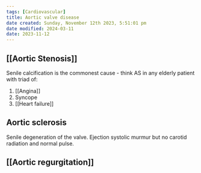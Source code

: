 ```yaml
---
tags: [Cardiovascular]
title: Aortic valve disease
date created: Sunday, November 12th 2023, 5:51:01 pm
date modified: 2024-03-11
date: 2023-11-12
---
```


## [[Aortic Stenosis]]

Senile calcification is the commonest cause - think AS in any elderly patient with triad of: 

1. [[Angina]]
2. Syncope
3. [[Heart failure]]


## Aortic sclerosis

Senile degeneration of the valve. Ejection systolic murmur but no carotid radiation and normal pulse. 

## [[Aortic regurgitation]]

